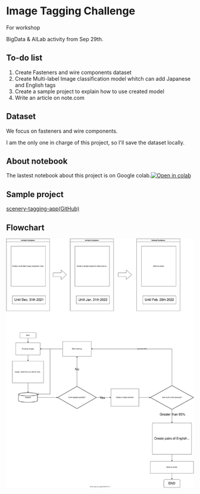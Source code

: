 # Image Tagging Challenge
For workshop

BigData & AILab activity from Sep 29th.

## To-do list
1. Create Fasteners and wire components dataset
2. Create Multi-label Image classification model whitch can add Japanese and English tags
3. Create a sample project to explain how to use created model
4. Write an article on note.com

## Dataset
We focus on fasteners and wire components.

I am the only one in charge of this project, so I'll save the dataset locally.

## About notebook
The lastest notebook about this project is on Google colab.[![Open in colab](https://colab.research.google.com/assets/colab-badge.svg)](https://colab.research.google.com/drive/1aT0aiAXFJDaW-c9EwMvp66g7KtBhHtpE?usp=sharing)

## Sample project
[scenery-tagging-app(GitHub)](https://github.com/ryu-i-engineer/scenery-tagging-app)

## Flowchart
![diagram](./notebooks/resources/ImageRecognitionChallenge.drawio.svg)
